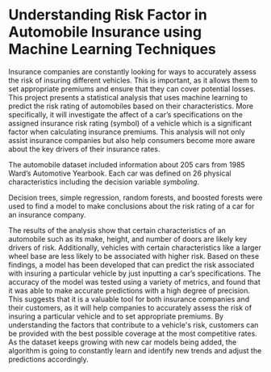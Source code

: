 # Understanding Risk Factor in Automobile Insurance using Machine Learning Techniques

Insurance companies are constantly looking for ways to accurately assess the risk of insuring different vehicles. This is important, as it allows them to set appropriate premiums and ensure that they can cover potential losses. This project presents a statistical analysis that uses machine learning to predict the risk rating of automobiles based on their characteristics. More specifically, it will investigate the affect of a car’s specifications on the assigned insurance risk rating (symbol) of a vehicle which is a significant factor when calculating insurance premiums. This analysis will not only assist insurance companies but also help consumers become more aware about the key drivers of their insurance rates.

The automobile dataset included information about 205 cars from 1985 Ward’s Automotive Yearbook. Each car was defined on 26 physical characteristics including the decision variable _symboling_.

Decision trees, simple regression, random forests, and boosted forests were used to find a model to make conclusions about the risk rating of a car for an insurance company.

The results of the analysis show that certain characteristics of an automobile such as its make, height, and number of doors are likely key drivers of risk. Additionally, vehicles with certain characteristics like a larger wheel base are less likely to be associated with higher risk. Based on these findings, a model has been developed that can predict the risk associated with insuring a particular vehicle by just inputting a car’s specifications. The accuracy of the model was tested using a variety of metrics, and found that it was able to make accurate predictions with a high degree of precision. This suggests that it is a valuable tool for both insurance companies and their customers, as it will help companies to accurately assess the risk of insuring a particular vehicle and to set appropriate premiums. By understanding the factors that contribute to a vehicle's risk, customers can be provided with the best possible coverage at the most competitive rates. As the dataset keeps growing with new car models being added, the algorithm is going to constantly learn and identify new trends and adjust the predictions accordingly.
